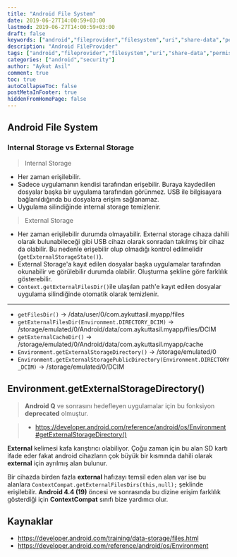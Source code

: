 ```yaml
---
title: "Android File System"
date: 2019-06-27T14:00:59+03:00
lastmod: 2019-06-27T14:00:59+03:00
draft: false
keywords: ["android","fileprovider","filesystem","uri","share-data","permission","security","file-system"]
description: "Android FileProvider"
tags: ["android","fileprovider","filesystem","uri","share-data","permission","security"]
categories: ["android","security"]
author: "Aykut Asil"
comment: true
toc: true
autoCollapseToc: false
postMetaInFooter: true
hiddenFromHomePage: false
---
```


## Android File System

### Internal Storage vs External Storage

> Internal Storage

- Her zaman erişilebilir.
- Sadece uygulamanın kendisi tarafından erişebilir. Buraya kaydedilen dosyalar başka bir uygulama tarafından görünmez. USB ile bilgisayara bağlanıldığında bu dosyalara erişim sağlanamaz.
- Uygulama silindiğinde internal storage temizlenir.

> External Storage

- Her zaman erişilebilir durumda olmayabilir. External storage cihaza dahili olarak bulunabileceği gibi USB cihazı olarak sonradan takılmış bir cihaz da olabilir. Bu nedenle erişebilir olup olmadığı kontrol edilmelidir (`getExternalStorageState()`).
- External Storage'a kayıt edilen dosyalar başka uygulamalar tarafından okunabilir ve görülebilir durumda olabilir. Oluşturma şekline göre farklılık gösterebilir.
- `Context.getExternalFilesDir()`ile ulaşılan path'e kayıt edilen dosyalar uygulama silindiğinde otomatik olarak temizlenir.

---

- `getFilesDir()` -> /data/user/0/com.aykuttasil.myapp/files
- `getExternalFilesDir(Environment.DIRECTORY_DCIM)` -> /storage/emulated/0/Android/data/com.aykuttasil.myapp/files/DCIM
- `getExternalCacheDir()` -> /storage/emulated/0/Android/data/com.aykuttasil.myapp/cache
- `Environment.getExternalStorageDirectory()` -> /storage/emulated/0
- `Environment.getExternalStoragePublicDirectory(Environment.DIRECTORY_DCIM)` -> /storage/emulated/0/DCIM

## Environment.getExternalStorageDirectory()

> **Android Q** ve sonrasını hedefleyen uygulamalar için bu fonksiyon **deprecated** olmuştur.

> - <https://developer.android.com/reference/android/os/Environment#getExternalStorageDirectory()>

**External** kelimesi kafa karıştırıcı olabiliyor. Çoğu zaman için bu alan SD kartı ifade eder fakat android cihazların çok büyük bir kısmında dahili olarak **external** için ayrılmış alan bulunur.

Bir cihazda birden fazla **external** hafızayı temsil eden alan var ise bu alanlara `ContextCompat.getExternalFilesDirs(this,null);` şeklinde erişilebilir. **Android 4.4 (19)** öncesi ve sonrasında bu dizine erişim farklılık gösterdiği için **ContextCompat** sınıfı bize yardımcı olur.

## Kaynaklar

- <https://developer.android.com/training/data-storage/files.html>
- <https://developer.android.com/reference/android/os/Environment>
